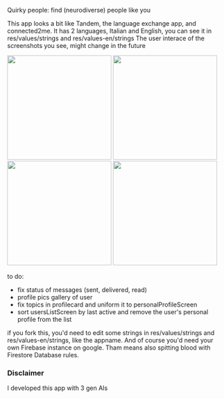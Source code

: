 Quirky people: find (neurodiverse) people like you

This app looks a bit like Tandem, the language exchange app, and connected2me. It has 2 languages, Italian and English, you can see it in res/values/strings and res/values-en/strings
The user interace of the screenshots you see, might change in the future

<img src="https://github.com/user-attachments/assets/737d0b82-a833-48fb-9594-7f5904a1acfa" width="240">
<img src="https://github.com/user-attachments/assets/a252e893-e6c2-4a38-ae2c-f2a8345f7871" width="240">
<img src="https://github.com/user-attachments/assets/c9e6e10d-30a6-499a-9c0d-be37e601412d" width="240">
<img src="https://github.com/user-attachments/assets/864c3825-1e68-438e-a70a-ade4a72b3ae9" width="240">

to do:
- fix status of messages (sent, delivered, read)
- profile pics gallery of user
- fix topics in profilecard and uniform it to personalProfileScreen
- sort usersListScreen by last active and remove the user's personal profile from the list

if you fork this, you'd need to edit some strings in res/values/strings and res/values-en/strings, like the appname. And of course you'd need your own Firebase instance on google. Tham means also spitting blood with Firestore Database rules.


### Disclaimer
I developed this app with 3 gen AIs
